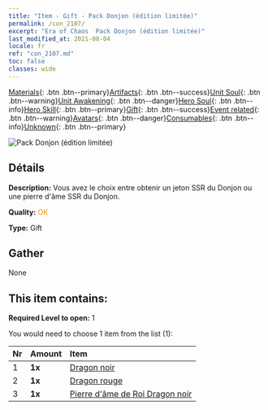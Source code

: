 ```yaml
---
title: "Item - Gift - Pack Donjon (édition limitée)"
permalink: /con_2107/
excerpt: "Era of Chaos  Pack Donjon (édition limitée)"
last_modified_at: 2021-08-04
locale: fr
ref: "con_2107.md"
toc: false
classes: wide
---
```

 [Materials](/ItemsFR/){: .btn .btn--primary}[Artifacts](/ItemsFR/Artifacts/){: .btn .btn--success}[Unit Soul](/ItemsFR/UnitSoul/){: .btn .btn--warning}[Unit Awakening](/ItemsFR/UnitAwakening/){: .btn .btn--danger}[Hero Soul](/ItemsFR/HeroSoul/){: .btn .btn--info}[Hero Skill](/ItemsFR/HeroSkill/){: .btn .btn--primary}[Gift](/ItemsFR/Gift/){: .btn .btn--success}[Event related](/ItemsFR/Events/){: .btn .btn--warning}[Avatars](/ItemsFR/Avatars/){: .btn .btn--danger}[Consumables](/ItemsFR/Consumables/){: .btn .btn--info}[Unknown](/ItemsFR/Unknown/){: .btn .btn--primary}

 ![Pack Donjon (édition limitée)](/images/t/i_994008.png)

## Détails
 **Description:** Vous avez le choix entre obtenir un jeton SSR du Donjon ou une pierre d'âme SSR du Donjon.

 **Quality:** <span style="color: #FF8C00">OK</span>

 **Type:** Gift

## Gather

  None

## This item contains:

 **Required Level to open:** 1

 You would need to choose 1 item from the list (1):

  | Nr | Amount |     Item    |
  |:---|:-------|:------------|
  | 1 |  **1x** | [Dragon noir](/ItemsFR/unt_250/) |  | 
  | 2 |  **1x** | [Dragon rouge](/ItemsFR/unt_251/) |  | 
  | 3 |  **1x** | [Pierre d'âme de Roi Dragon noir](/ItemsFR/unt_334/) |  | 

